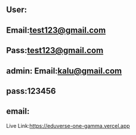 User:
-----
Email:test123@gmail.com
--------
Pass:test123@gmail.com
--------
admin:
Email:kalu@gmail.com
------
pass:123456
-------
email:
------
Live Link:https://eduverse-one-gamma.vercel.app

